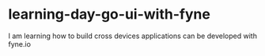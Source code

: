 # learning-day-go-ui-with-fyne
I am learning how to build cross devices applications can be developed with fyne.io
